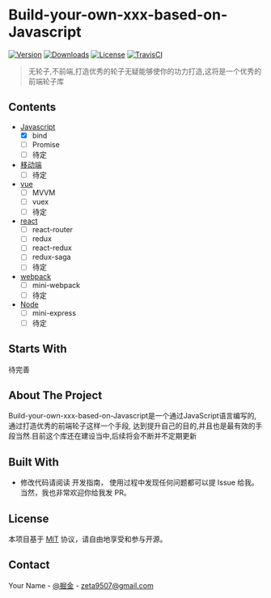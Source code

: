 # Build-your-own-xxx-based-on-Javascript
[![Version](https://img.shields.io/npm/v/x-vui.svg)](https://www.npmjs.com/package/x-vui) [![Downloads](http://img.shields.io/npm/dm/x-vui.svg)](https://www.npmjs.com/package/x-vui) [![License](https://img.shields.io/npm/l/x-vui.svg?style=flat)](https://opensource.org/licenses/MIT) [![TravisCI](https://travis-ci.org/Brickies/vui.svg)](https://travis-ci.org/Brickies/vui)

> 无轮子,不前端,打造优秀的轮子无疑能够使你的功力打造,这将是一个优秀的前端轮子库



## Contents

- [Javascript](#)
  - [x] bind
  - [ ] Promise
  - [ ] 待定
  
- [移动端](#)
  - [ ] 待定
 
- [vue](#)
  - [ ] MVVM
  - [ ] vuex
  - [ ] 待定
  
- [react](#)
  - [ ] react-router
  - [ ] redux
  - [ ] react-redux
  - [ ] redux-saga
  - [ ] 待定
  
- [webpack](#)
  - [ ] mini-webpack
  - [ ] 待定
  
- [Node](#)
  - [ ] mini-express
  - [ ] 待定

## Starts With
待完善

<!-- ABOUT THE PROJECT -->
## About The Project
Build-your-own-xxx-based-on-Javascript是一个通过JavaScript语言编写的,通过打造优秀的前端轮子这样一个手段,
达到提升自己的目的,并且也是最有效的手段当然.目前这个库还在建设当中,后续将会不断并不定期更新

## Built With
* 修改代码请阅读 开发指南， 使用过程中发现任何问题都可以提 Issue 给我。当然，我也非常欢迎你给我发 PR。




<!-- LICENSE -->
## License
本项目基于 [MIT](https://zh.wikipedia.org/wiki/MIT%E8%A8%B1%E5%8F%AF%E8%AD%89) 协议，请自由地享受和参与开源。



<!-- CONTACT -->
## Contact

Your Name - [@掘金](https://juejin.im/user/5ad6946f51882555894a53d1/posts) - zeta9507@gmail.com



